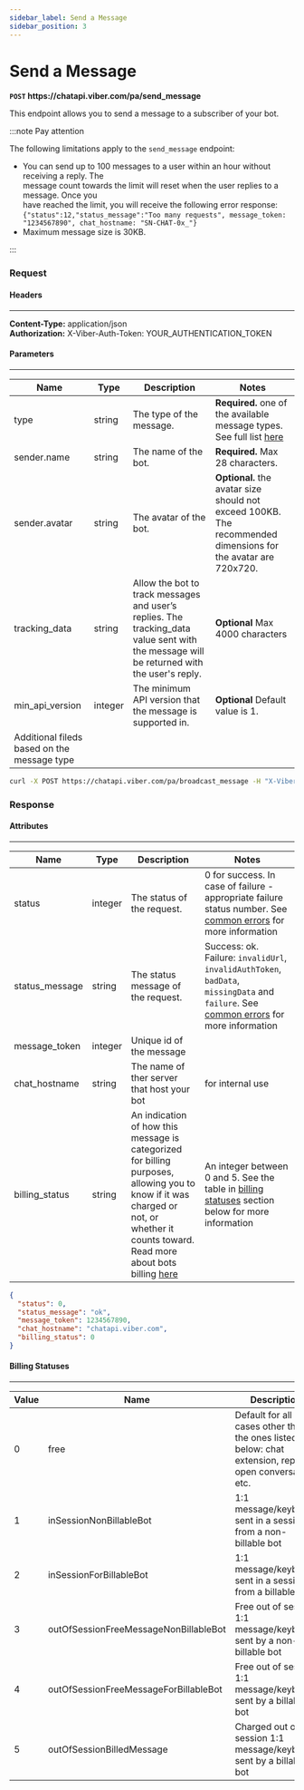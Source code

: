 ```yaml
---
sidebar_label: Send a Message
sidebar_position: 3
---
```


# Send a Message

**`POST` https://<area/>chatapi.viber.com/pa/send_message**

This endpoint allows you to send a message to a subscriber of your bot.

:::note Pay attention

The following limitations apply to the `send_message` endpoint:
* You can send up to 100 messages to a user within an hour without receiving a reply. The<br/>
message count towards the limit will reset when the user replies to a message. Once you<br/>
have reached the limit, you will receive the following error response:<br/>
`{"status":12,"status_message":"Too many requests", message_token: "1234567890", chat_hostname: "SN-CHAT-0x_"}`
* Maximum message size is 30KB.

:::

### Request

#### Headers
---
**Content-Type:** application/json<br/>
**Authorization:** X-Viber-Auth-Token: YOUR_AUTHENTICATION_TOKEN

#### Parameters
---
| Name | Type | Description | Notes |
| --- | --- | --- | --- |
| type | string | The type of the message. | **Required.** one of the available message types. See full list [here](../../data-models/message.md) |
| sender.name | string | The name of the bot. | **Required.** Max 28 characters. |
| sender.avatar | string | The avatar of the bot. | **Optional.** the avatar size should not exceed 100KB. The recommended dimensions for the avatar are 720x720. |
| tracking_data | string | Allow the bot to track messages and user’s replies. The tracking_data value sent with the message will be returned with the user's reply. | **Optional** Max 4000 characters |
| min_api_version | integer | The minimum API version that the message is supported in. | **Optional** Default value is 1. |
| Additional fileds based on the message type | | | |

```bash title="Example"
curl -X POST https://chatapi.viber.com/pa/broadcast_message -H "X-Viber-Auth-Token: YOUR_AUTHENTICATION_TOKEN" -d '{"type":"text",receiver="jc9HsWTZ2Yf2NkRZ8KcNug==","text":"Hello World","sender":{"name":"Viber Bot","avatar":"http://avatar.example.com"}}'
```

### Response

#### Attributes
---
| Name | Type | Description | Notes |
| --- | --- | --- | --- |
| status | integer | The status of the request. | 0 for success. In case of failure - appropriate failure status number. See [common errors](../../errors) for more information |
| status_message | string | The status message of the request. | Success: ok. Failure: `invalidUrl`, `invalidAuthToken`, `badData`, `missingData` and `failure`. See [common errors](../../errors) for more information |
| message_token | integer | Unique id of the message | |
| chat_hostname | string | The name of ther server that host your bot | for internal use |
|billing_status | string | An indication of how this message is categorized for billing purposes, allowing you to know if it was charged or not, or whether it counts toward. Read more about bots billing [here](https://help.viber.com/en/article/chatbot-commercial-model) | An integer between 0 and 5. See the table in [billing statuses](#billing-statuses) section below for more information|

```json title="Example"
{
  "status": 0,
  "status_message": "ok",
  "message_token": 1234567890,
  "chat_hostname": "chatapi.viber.com",
  "billing_status": 0
}
```

#### Billing Statuses
---
| Value | Name | Description |
| --- | --- | --- |
| 0 | free | Default for all cases other than the ones listed below: chat extension, reply to open conversation, etc. |
| 1 | inSessionNonBillableBot | 1:1 message/keyboard sent in a session from a non-billable bot |
| 2 | inSessionForBillableBot | 1:1 message/keyboard sent in a session from a billable bot |
| 3 | outOfSessionFreeMessageNonBillableBot | Free out of session 1:1 message/keyboard sent by a non-billable bot |
| 4 | outOfSessionFreeMessageForBillableBot | Free out of session 1:1 message/keyboard sent by a billable bot |
| 5 | outOfSessionBilledMessage | Charged out of session 1:1 message/keyboard sent by a billable bot |